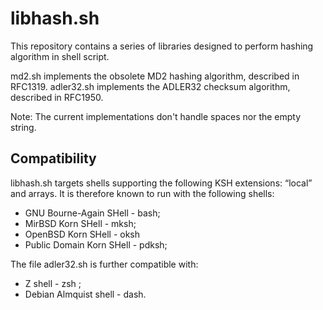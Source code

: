 libhash.sh
==========

This repository contains a series of libraries designed to perform
hashing algorithm in shell script.

md2.sh implements the obsolete MD2 hashing algorithm, described in RFC1319.
adler32.sh implements the ADLER32 checksum algorithm, described in RFC1950.

Note: The current implementations don't handle spaces nor the empty string.

Compatibility
-------------

libhash.sh targets shells supporting the following KSH extensions:
“local” and arrays. It is therefore known to run with the following
shells:

- GNU Bourne-Again SHell - bash;
- MirBSD Korn SHell - mksh;
- OpenBSD Korn SHell - oksh
- Public Domain Korn SHell - pdksh;

The file adler32.sh is further compatible with:

- Z shell - zsh ;
- Debian Almquist shell - dash.
